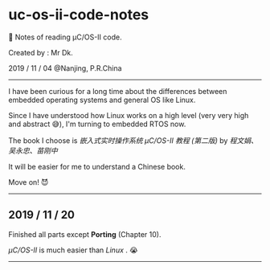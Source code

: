 # uc-os-ii-code-notes

🐤 Notes of reading μC/OS-II code.

Created by : Mr Dk.

2019 / 11 / 04 @Nanjing, P.R.China

---

I have been curious for a long time about the differences between embedded operating systems and general OS like Linux.

Since I have understood how Linux works on a high level (very very high and abstract 😅), I'm turning to embedded RTOS now.

The book I choose is _嵌入式实时操作系统 μC/OS-II 教程 (第二版)_ by _程文娟、吴永忠、苗刚中_

It will be easier for me to understand a Chinese book.

Move on! 😈

---

## 2019 / 11 / 20

Finished all parts except __Porting__ (Chapter 10).

_μC/OS-II_ is much easier than _Linux_ . 😭

---

